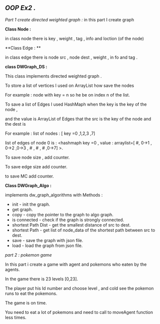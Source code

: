 *OOP Ex2 .*
------------
*Part 1 create directed weighted graph :*
in this part I create graph

**Class Node :**

in class node there is key , weight , tag , info and loction (of the node)

**Class Edge : **

in class edge there is  node src , node dest , weight , in fo and tag .

**class DWGraph_DS :**

This class implements directed weighted graph .

To store a list of vertices I used on ArrayList how save the nodes

For example : node with key = n so he be on index n of the list.

To save a list of Edges I used HashMaph when the key is the key of the node ,

and the value is ArrayList of Edges that the src is the key of the node and the dest is

For example : list of nodes : [ key =0 ,1,2,3 ,7]  

list of edges of node 0 is : <hashmaph key =0 , value : arraylist=[ #, 0->1 , 0->2 ,0->3 , # , # , # ,0->7] >.

To save node size , add counter.

To save edge size add counter.

to save MC  add counter.

**Class DWGraph_Algo :**

implements dw_graph_algorithms with Methods : 
* init - init the graph.
* get graph.
* copy - copy the pointer to the graph to algo graph.
* is connected - check if the graph is strongly connected.
* shortest Path Dist - get the smallest distance of src to dest.
* shortest Path - get list of node_data of the shortest path between src to dest.
* save - save the graph with json file.
* load - load the graph from json file.

 
 *part 2 : pokemon game* 
 
 In this part i create a game with agent and pokemons who eaten by the agents.
 
 In the game there is 23 levels [0,23].
 
 The player put his Id number and choose level , and cold see the pokemon runs to eat the pokemons.
 
 The game is on time.
 
 You need to eat a lot of pokemons and need to call to moveAgent function less times.
 
 
 
 
